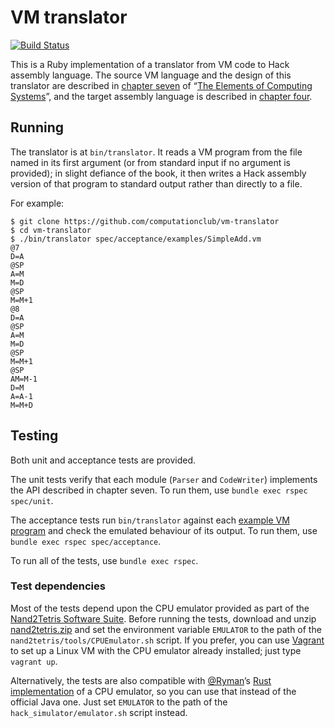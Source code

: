 # VM translator

[![Build Status](https://travis-ci.org/computationclub/vm-translator.svg?branch=master)](https://travis-ci.org/computationclub/vm-translator)

This is a Ruby implementation of a translator from VM code to Hack assembly language. The source VM language and the design of this translator are described in [chapter seven](http://nand2tetris.org/lectures/PDF/lecture%2007%20virtual%20machine%20I.pdf) of “[The Elements of Computing Systems](http://nand2tetris.org/)”, and the target assembly language is described in [chapter four](http://nand2tetris.org/chapters/chapter%2004.pdf).

## Running

The translator is at `bin/translator`. It reads a VM program from the file named in its first argument (or from standard input if no argument is provided); in slight defiance of the book, it then writes a Hack assembly version of that program to standard output rather than directly to a file.

For example:

```
$ git clone https://github.com/computationclub/vm-translator
$ cd vm-translator
$ ./bin/translator spec/acceptance/examples/SimpleAdd.vm
@7
D=A
@SP
A=M
M=D
@SP
M=M+1
@8
D=A
@SP
A=M
M=D
@SP
M=M+1
@SP
AM=M-1
D=M
A=A-1
M=M+D
```

## Testing

Both unit and acceptance tests are provided.

The unit tests verify that each module (`Parser` and `CodeWriter`) implements the API described in chapter seven. To run them, use `bundle exec rspec spec/unit`.

The acceptance tests run `bin/translator` against each [example VM program](spec/acceptance/examples) and check the emulated behaviour of its output. To run them, use `bundle exec rspec spec/acceptance`.

To run all of the tests, use `bundle exec rspec`.

### Test dependencies

Most of the tests depend upon the CPU emulator provided as part of the [Nand2Tetris Software Suite](http://nand2tetris.org/software.php). Before running the tests, download and unzip [nand2tetris.zip](http://nand2tetris.org/software/nand2tetris.zip) and set the environment variable `EMULATOR` to the path of the `nand2tetris/tools/CPUEmulator.sh` script. If you prefer, you can use [Vagrant](https://www.vagrantup.com/) to set up a Linux VM with the CPU emulator already installed; just type `vagrant up`.

Alternatively, the tests are also compatible with [@Ryman](https://github.com/Ryman)’s [Rust implementation](https://github.com/Ryman/hack_simulator) of a CPU emulator, so you can use that instead of the official Java one. Just set `EMULATOR` to the path of the `hack_simulator/emulator.sh` script instead.
